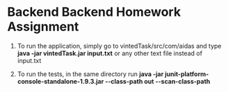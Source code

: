 # Backend Backend Homework Assignment

1) To run the application, simply go to vintedTask/src/com/aidas and type **java -jar vintedTask.jar input.txt** or any other text file instead of input.txt

2) To run the tests, in the same directory run **java -jar junit-platform-console-standalone-1.9.3.jar --class-path out --scan-class-path**
